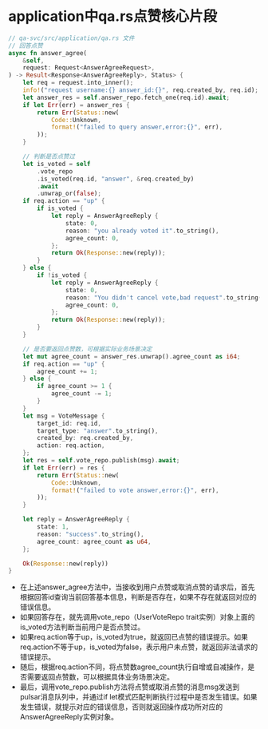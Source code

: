 # application中qa.rs点赞核心片段

```rust
// qa-svc/src/application/qa.rs 文件
// 回答点赞
async fn answer_agree(
    &self,
    request: Request<AnswerAgreeRequest>,
) -> Result<Response<AnswerAgreeReply>, Status> {
    let req = request.into_inner();
    info!("request username:{} answer_id:{}", req.created_by, req.id);
    let answer_res = self.answer_repo.fetch_one(req.id).await;
    if let Err(err) = answer_res {
        return Err(Status::new(
            Code::Unknown,
            format!("failed to query answer,error:{}", err),
        ));
    }

    // 判断是否点赞过
    let is_voted = self
        .vote_repo
        .is_voted(req.id, "answer", &req.created_by)
        .await
        .unwrap_or(false);
    if req.action == "up" {
        if is_voted {
            let reply = AnswerAgreeReply {
                state: 0,
                reason: "you already voted it".to_string(),
                agree_count: 0,
            };
            return Ok(Response::new(reply));
        }
    } else {
        if !is_voted {
            let reply = AnswerAgreeReply {
                state: 0,
                reason: "You didn't cancel vote,bad request".to_string(),
                agree_count: 0,
            };
            return Ok(Response::new(reply));
        }
    }

    // 是否要返回点赞数，可根据实际业务场景决定
    let mut agree_count = answer_res.unwrap().agree_count as i64;
    if req.action == "up" {
        agree_count += 1;
    } else {
        if agree_count >= 1 {
            agree_count -= 1;
        }
    }
    let msg = VoteMessage {
        target_id: req.id,
        target_type: "answer".to_string(),
        created_by: req.created_by,
        action: req.action,
    };
    let res = self.vote_repo.publish(msg).await;
    if let Err(err) = res {
        return Err(Status::new(
            Code::Unknown,
            format!("failed to vote answer,error:{}", err),
        ));
    }

    let reply = AnswerAgreeReply {
        state: 1,
        reason: "success".to_string(),
        agree_count: agree_count as u64,
    };

    Ok(Response::new(reply))
}
```

- 在上述answer_agree方法中，当接收到用户点赞或取消点赞的请求后，首先根据回答id查询当前回答基本信息，判断是否存在，如果不存在就返回对应的错误信息。
- 如果回答存在，就先调用vote_repo（UserVoteRepo trait实例）对象上面的is_voted方法判断当前用户是否点赞过。
- 如果req.action等于up，is_voted为true，就返回已点赞的错误提示。如果req.action不等于up，is_voted为false，表示用户未点赞，就返回非法请求的错误提示。
- 随后，根据req.action不同，将点赞数agree_count执行自增或自减操作，是否需要返回点赞数，可以根据具体业务场景决定。
- 最后，调用vote_repo.publish方法将点赞或取消点赞的消息msg发送到pulsar消息队列中，并通过if
  let模式匹配判断执行过程中是否发生错误。如果发生错误，就提示对应的错误信息，否则就返回操作成功所对应的AnswerAgreeReply实例对象。
